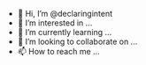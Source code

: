 - 👋 Hi, I’m @declaringintent
- 👀 I’m interested in ...
- 🌱 I’m currently learning ...
- 💞️ I’m looking to collaborate on ...
- 📫 How to reach me ...

<!---
declaringintent/declaringintent is a ✨ special ✨ repository because its `README.md` (this file) appears on your GitHub profile.
You can click the Preview link to take a look at your changes.
--->
